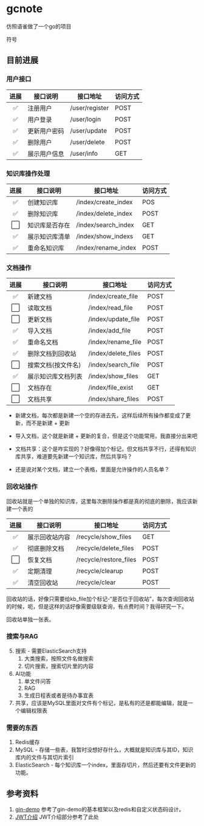 # gcnote

仿照语雀做了一个go的项目

符号 



## 目前进展

### 用户接口

| 进展 | 接口说明     | 接口地址       | 访问方式 |
| :------: | ------------ | -------------- | -------- |
| :white_check_mark: | 注册用户     | /user/register | POST     |
| :white_check_mark: | 用户登录     | /user/login    | POST     |
| :white_check_mark: | 更新用户密码 | /user/update   | POST     |
| :white_check_mark: | 删除用户     | /user/delete   | POST     |
| :white_check_mark: | 展示用户信息 | /user/info     | GET      |



### 知识库操作处理



|         进展         | 接口说明       | 接口地址                  | 访问方式 |
| :------------------: | -------------- | ------------------------- | -------- |
| :white_check_mark: | 创建知识库     | /index/create_index | POS      |
|  :white_check_mark:  | 删除知识库     | /index/delete_index | POST     |
| :white_large_square: | 知识库是否存在 | /index/search_index | GET      |
| :white_check_mark: | 展示知识库清单 | /index/show_indexs  | GET      |
| :white_check_mark: | 重命名知识库   | /index/rename_index | POST     |



### 文档操作



|         进展         | 接口说明           | 接口地址                     | 访问方式 |
| :------------------: | ------------------ | ---------------------------- | -------- |
| :white_check_mark: | 新建文档           | /index/create_file | POST     |
| :white_large_square: | 读取文档           | /index/read_file    | POST     |
| :white_large_square: | 更新文档           | /index/update_file  | POST     |
| :white_check_mark: | 导入文档           | /index/add_file | POST     |
| :white_check_mark: | 重命名文档         | /index/rename_file  | POST     |
| :white_check_mark: | 删除文档到回收站   | /index/delete_files | POST     |
| :white_large_square: | 搜索文档(按文件名) | /index/search_file  | POST     |
| :white_check_mark: | 展示知识库文档列表 | /index/show_files   | GET      |
| :white_large_square: | 文档存在           | /index/file_exist   | GET      |
| :white_large_square: | 文档共享           | /index/share_files  | POST     |

- 新建文档，每次都是新建一个空的存进去先，这样后续所有操作都变成了更新，而不是新建 + 更新

- 导入文档，这个就是新建 + 更新的复合，但是这个功能常用，我直接分出来吧
- 文档共享：这个是咋实现的？好像得加个标记，但文档共享不行，还得有知识库共享，难道要先新建一个知识库，然后共享吗？
- 还是说对某个文档，建立一个表格，里面是允许操作的人员名单？



### 回收站操作

回收站就是一个单独的知识库，这里每次删除操作都是真的彻底的删除，我应该新建一个表的

|         进展         | 接口说明       | 接口地址               | 访问方式 |
| :------------------: | -------------- | ---------------------- | -------- |
|  :white_check_mark:  | 展示回收站内容 | /recycle/show_files    | GET      |
|  :white_check_mark:  | 彻底删除文档   | /recycle/delete_files  | POST     |
| :white_large_square: | 恢复文档       | /recycle/restore_files | POST     |
|  :white_check_mark:  | 定期清理       | /recycle/clearup       | POST     |
|  :white_check_mark:  | 清空回收站     | /recycle/clear         | POST     |

回收站的话，好像只需要给kb_file加个标记-“是否位于回收站”，每次查询回收站的时候，呃，但是这样的话好像需要级联查询，有点费时间？我得研究一下。

回收站单独一张表。

### 搜索与RAG




5. 搜索 - 需要ElasticSearch支持
    1. 大类搜索，按照文件名做搜索
    2. 切片搜索，搜索切片里的内容
6. AI功能
    1. 单文件问答
    2. RAG
    3. 生成日程表或者是待办事宜表
11. 共享，应该是MySQL里面对文件有个标记，是私有的还是都能编辑，就是一个编辑权限表

### 需要的东西

1. Redis缓存
2. MySQL - 存储一些表，我暂时没想好存什么，大概就是知识库与其ID，知识库内的文件与其切片索引
3. ElasticSearch - 每个知识库一个index，里面存切片，然后还要有文件更新的功能。



## 参考资料

1. [gin-demo](https://github.com/ngyhd/gin-demo)
   参考了gin-demo的基本框架以及redis和自定义状态码设计。
2. [JWT介绍](https://blog.csdn.net/weixin_42030357/article/details/95629924)
   JWT介绍部分参考了此处